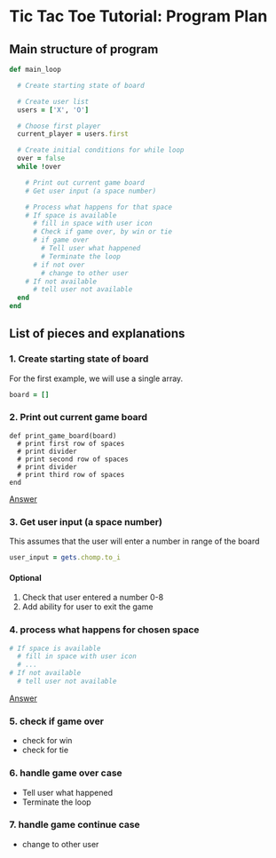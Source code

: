 # Tic Tac Toe Tutorial: Program Plan

## Main structure of program

```ruby
def main_loop

  # Create starting state of board

  # Create user list
  users = ['X', 'O']  

  # Choose first player
  current_player = users.first

  # Create initial conditions for while loop
  over = false
  while !over

    # Print out current game board
    # Get user input (a space number)

    # Process what happens for that space
    # If space is available
      # fill in space with user icon
      # Check if game over, by win or tie
      # if game over
        # Tell user what happened
        # Terminate the loop
      # if not over
        # change to other user
    # If not available
      # tell user not available
  end
end
```

## List of pieces and explanations
### 1. Create starting state of board  
For the first example, we will use a single array.  

```ruby
board = []
```

### 2. Print out current game board  
```
def print_game_board(board)
  # print first row of spaces
  # print divider
  # print second row of spaces
  # print divider
  # print third row of spaces
end
```
  
[Answer](2_print_game_board.md#tic-tac-toe-tutorial-2-print-game-board)


### 3. Get user input (a space number)  
This assumes that the user will enter a number in range of the board

```ruby
user_input = gets.chomp.to_i
```

#### Optional
1) Check that user entered a number 0-8
2) Add ability for user to exit the game  

### 4. process what happens for chosen space  
```ruby
# If space is available
  # fill in space with user icon
  # ...
# If not available
  # tell user not available
```

[Answer](4_process_space_choice.md)

### 5. check if game over  
  - check for win
  - check for tie
### 6. handle game over case
  - Tell user what happened
  - Terminate the loop
### 7. handle game continue case    
  - change to other user  


